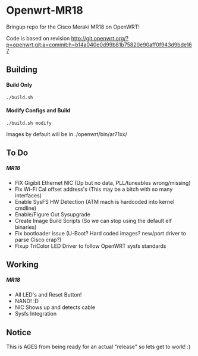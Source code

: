 # Openwrt-MR18
Bringup repo for the Cisco Meraki MR18 on OpenWRT!

Code is based on revision http://git.openwrt.org/?p=openwrt.git;a=commit;h=b14a040e0d99b81b75820e90aff0f943d9bde167

Building
-----
#### Build Only
`./build.sh`

#### Modify Configs and Build
`./build.sh modify`

Images by default will be in ./openwrt/bin/ar71xx/

To Do
-----
##### MR18
  * FIX Gigibit Ethernet NIC (Up but no data, PLL/tuneables wrong/missing)
  * Fix Wi-Fi Cal offset address's (This may be a bitch with so many interfaces)
  * Enable SysFS HW Detection (ATM mach is hardcoded into kernel cmdline)
  * Enable/Figure Out Sysupgrade
  * Create Image Build Scripts (So we can stop using the default elf binaries)
  * Fix bootloader issue (U-Boot? Hard coded images? new/port driver to parse Cisco crap?)
  * Fixup TriColor LED Driver to follow OpenWRT sysfs standards

Working
-----
##### MR18
  * All LED's and Reset Button!
  * NAND! :D
  * NIC Shows up and detects cable
  * Sysfs Integration


Notice
------
This is AGES from being ready for an actual "release" so lets get to work! :)
